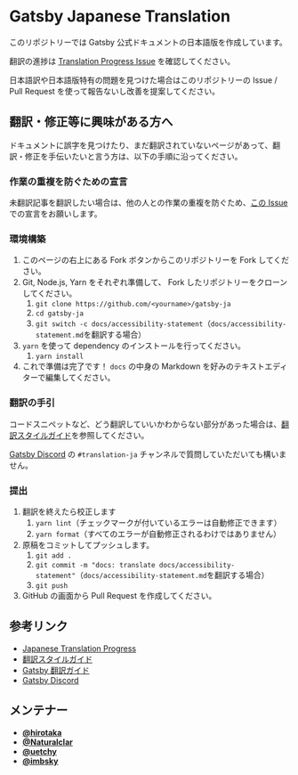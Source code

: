 # Gatsby Japanese Translation

このリポジトリーでは Gatsby 公式ドキュメントの日本語版を作成しています。

翻訳の進捗は [Translation Progress Issue](https://github.com/gatsbyjs/gatsby-ja/issues/1) を確認してください。

日本語訳や日本語版特有の問題を見つけた場合はこのリポジトリーの Issue / Pull Request を使って報告ないし改善を提案してください。

## 翻訳・修正等に興味がある方へ

ドキュメントに誤字を見つけたり、まだ翻訳されていないページがあって、翻訳・修正を手伝いたいと言う方は、以下の手順に沿ってください。

### 作業の重複を防ぐための宣言

未翻訳記事を翻訳したい場合は、他の人との作業の重複を防ぐため、[この Issue](https://github.com/gatsbyjs/gatsby-ja/issues/1) での宣言をお願いします。

### 環境構築

1. このページの右上にある Fork ボタンからこのリポジトリーを Fork してください。
1. Git, Node.js, Yarn をそれぞれ準備して、 Fork したリポジトリーをクローンしてください。
   1. `git clone https://github.com/<yourname>/gatsby-ja`
   1. `cd gatsby-ja`
   1. `git switch -c docs/accessibility-statement`（`docs/accessibility-statement.md`を翻訳する場合）
1. `yarn` を使って dependency のインストールを行ってください。
   1. `yarn install`
1. これで準備は完了です！ `docs` の中身の Markdown を好みのテキストエディターで編集してください。

### 翻訳の手引

コードスニペットなど、どう翻訳していいかわからない部分があった場合は、[翻訳スタイルガイド](/style-guide.md)を参照してください。

[Gatsby Discord](https://gatsby.dev/discord) の `#translation-ja` チャンネルで質問していただいても構いません。

### 提出

1. 翻訳を終えたら校正します
   1. `yarn lint`（チェックマークが付いているエラーは自動修正できます）
   1. `yarn format`（すべてのエラーが自動修正されるわけではありません）
1. 原稿をコミットしてプッシュします。
   1. `git add .`
   1. `git commit -m "docs: translate docs/accessibility-statement"`（`docs/accessibility-statement.md`を翻訳する場合）
   1. `git push`
1. GitHub の画面から Pull Request を作成してください。

## 参考リンク

- [Japanese Translation Progress](https://github.com/gatsbyjs/gatsby-ja/issues/1)
- [翻訳スタイルガイド](/style-guide.md)
- [Gatsby 翻訳ガイド](https://www.gatsbyjs.org/contributing/gatsby-docs-translation-guide/)
- [Gatsby Discord](https://gatsby.dev/discord)

## メンテナー

- [**@hirotaka**](https://github.com/hirotaka)
- [**@Naturalclar**](https://github.com/Naturalclar)
- [**@uetchy**](https://github.com/uetchy)
- [**@imbsky**](https://github.com/imbsky)
